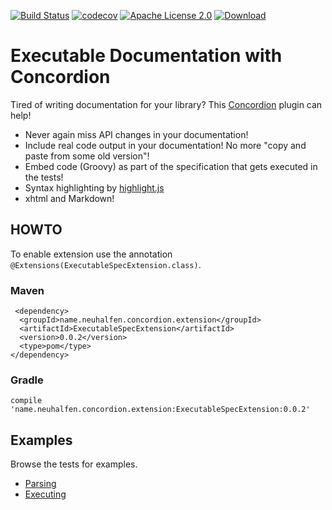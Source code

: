 [![Build Status](https://travis-ci.org/concordion/concordion-api-documentation-extension.svg?branch=master)](https://travis-ci.org/concordion/concordion-api-documentation-extension)
[![codecov](https://codecov.io/gh/concordion/concordion-api-documentation-extension/branch/master/graph/badge.svg)](https://codecov.io/gh/concordion/concordion-api-documentation-extension)
[![Apache License 2.0](https://img.shields.io/badge/license-Apache%202.0-blue.svg)](http://www.apache.org/licenses/LICENSE-2.0.html)
[![Download](https://api.bintray.com/packages/concordion/maven/concordion-api-documentation-extension/images/download.svg) ](https://bintray.com/concordion/maven/concordion-api-documentation-extension/_latestVersion)

# Executable Documentation with Concordion

Tired of writing documentation for your library? This [Concordion](http://concordion.org/) plugin can help!

* Never again miss API changes in your documentation!
* Include real code output in your documentation! No more "copy and paste from some old version"!
* Embed code (Groovy) as part of the specification that gets executed in the tests!
* Syntax highlighting by [highlight.js](https://highlightjs.org/)
* xhtml and Markdown!

## HOWTO

To enable extension use the annotation `@Extensions(ExecutableSpecExtension.class)`.
  
### Maven
     <dependency>
      <groupId>name.neuhalfen.concordion.extension</groupId>
      <artifactId>ExecutableSpecExtension</artifactId>
      <version>0.0.2</version>
      <type>pom</type>
    </dependency>


### Gradle

    compile 'name.neuhalfen.concordion.extension:ExecutableSpecExtension:0.0.2'

## Examples

Browse the tests for examples. 

* [Parsing](parsing/Parsing.html)
* [Executing](executing/Executing.html)
